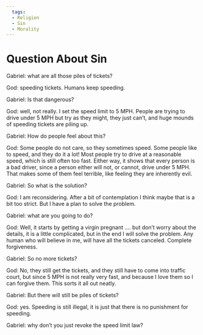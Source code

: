 ```yaml
---
  tags:
  - Religion
  - Sin
  - Morality
---
```

#  Question About Sin

Gabriel: what are all those piles of tickets?

God: speeding tickets. Humans keep speeding.

Gabriel: Is that dangerous?

God: well, not really. I set the speed limit to 5 MPH. People are trying to drive under 5 MPH but try as they might, they just can’t, and huge mounds of speeding tickets are piling up.

Gabriel: How do people feel about this?

God: Some people do not care, so they sometimes speed. Some people like to speed, and they do it a lot! Most people try to drive at a reasonable speed, which is still often too fast. Either way, it shows that every person is a bad driver, since a person either will not, or cannot, drive under 5 MPH. That makes some of them feel terrible, like feeling they are inherently evil.

Gabriel: So what is the solution?

God: I am reconsidering. After a bit of contemplation I think maybe that is a bit too strict. But I have a plan to solve the problem.

Gabriel: what are you going to do?

God: Well, it starts by getting a virgin pregnant …. but don’t worry about the details, it is a little complicated, but in the end I will solve the problem. Any human who will believe in me, will have all the tickets canceled. Complete forgiveness.

Gabriel: So no more tickets?

God: No, they still get the tickets, and they still have to come into traffic court, but since 5 MPH is not really very fast, and because I love them so I can forgive them. This sorts it all out neatly.

Gabriel: But there will still be piles of tickets?

God: yes. Speeding is still illegal, it is just that there is no punishment for speeding.

Gabriel: why don’t you just revoke the speed limit law?
